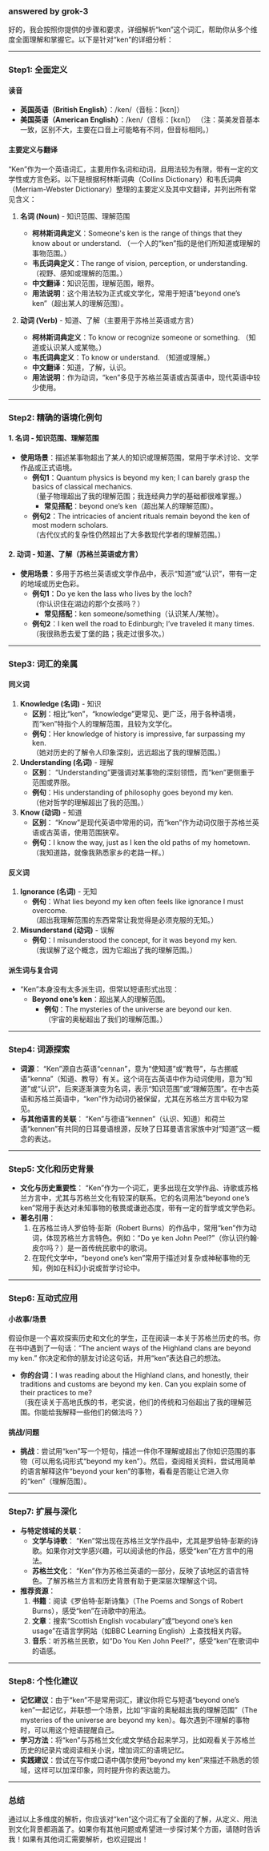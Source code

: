### answered by grok-3
好的，我会按照你提供的步骤和要求，详细解析“ken”这个词汇，帮助你从多个维度全面理解和掌握它。以下是针对“ken”的详细分析：

---

### Step1: 全面定义

#### 读音
- **英国英语（British English）**：/ken/（音标：[kɛn]）
- **美国英语（American English）**：/ken/（音标：[kɛn]）
  （注：英美发音基本一致，区别不大，主要在口音上可能略有不同，但音标相同。）

#### 主要定义与翻译
“Ken”作为一个英语词汇，主要用作名词和动词，且用法较为有限，带有一定的文学性或方言色彩。以下是根据柯林斯词典（Collins Dictionary）和韦氏词典（Merriam-Webster Dictionary）整理的主要定义及其中文翻译，并列出所有常见含义：

1. **名词 (Noun)** - 知识范围、理解范围
   - **柯林斯词典定义**：Someone's ken is the range of things that they know about or understand. （一个人的“ken”指的是他们所知道或理解的事物范围。）
   - **韦氏词典定义**：The range of vision, perception, or understanding. （视野、感知或理解的范围。）
   - **中文翻译**：知识范围，理解范围，眼界。
   - **用法说明**：这个用法较为正式或文学化，常用于短语“beyond one’s ken”（超出某人的理解范围）。

2. **动词 (Verb)** - 知道、了解（主要用于苏格兰英语或方言）
   - **柯林斯词典定义**：To know or recognize someone or something. （知道或认识某人或某物。）
   - **韦氏词典定义**：To know or understand. （知道或理解。）
   - **中文翻译**：知道，了解，认识。
   - **用法说明**：作为动词，“ken”多见于苏格兰英语或古英语中，现代英语中较少使用。

---

### Step2: 精确的语境化例句

#### 1. 名词 - 知识范围、理解范围
- **使用场景**：描述某事物超出了某人的知识或理解范围，常用于学术讨论、文学作品或正式语境。
  - **例句1**：Quantum physics is beyond my ken; I can barely grasp the basics of classical mechanics.  
    （量子物理超出了我的理解范围；我连经典力学的基础都很难掌握。）
    - **常见搭配**：beyond one’s ken（超出某人的理解范围）。
  - **例句2**：The intricacies of ancient rituals remain beyond the ken of most modern scholars.  
    （古代仪式的复杂性仍然超出了大多数现代学者的理解范围。）

#### 2. 动词 - 知道、了解（苏格兰英语或方言）
- **使用场景**：多用于苏格兰英语或文学作品中，表示“知道”或“认识”，带有一定的地域或历史色彩。
  - **例句1**：Do ye ken the lass who lives by the loch?  
    （你认识住在湖边的那个女孩吗？）
    - **常见搭配**：ken someone/something（认识某人/某物）。
  - **例句2**：I ken well the road to Edinburgh; I’ve traveled it many times.  
    （我很熟悉去爱丁堡的路；我走过很多次。）

---

### Step3: 词汇的亲属

#### 同义词
1. **Knowledge (名词)** - 知识
   - **区别**：相比“ken”，“knowledge”更常见、更广泛，用于各种语境，而“ken”特指个人的理解范围，且较为文学化。
   - **例句**：Her knowledge of history is impressive, far surpassing my ken.  
     （她对历史的了解令人印象深刻，远远超出了我的理解范围。）
2. **Understanding (名词)** - 理解
   - **区别**： “Understanding”更强调对某事物的深刻领悟，而“ken”更侧重于范围或界限。
   - **例句**：His understanding of philosophy goes beyond my ken.  
     （他对哲学的理解超出了我的范围。）
3. **Know (动词)** - 知道
   - **区别**： “Know”是现代英语中常用的词，而“ken”作为动词仅限于苏格兰英语或古英语，使用范围狭窄。
   - **例句**：I know the way, just as I ken the old paths of my hometown.  
     （我知道路，就像我熟悉家乡的老路一样。）

#### 反义词
1. **Ignorance (名词)** - 无知
   - **例句**：What lies beyond my ken often feels like ignorance I must overcome.  
     （超出我理解范围的东西常常让我觉得是必须克服的无知。）
2. **Misunderstand (动词)** - 误解
   - **例句**：I misunderstood the concept, for it was beyond my ken.  
     （我误解了这个概念，因为它超出了我的理解范围。）

#### 派生词与复合词
- “Ken”本身没有太多派生词，但常以短语形式出现：
  - **Beyond one’s ken**：超出某人的理解范围。
    - **例句**：The mysteries of the universe are beyond our ken.  
      （宇宙的奥秘超出了我们的理解范围。）

---

### Step4: 词源探索

- **词源**： “Ken”源自古英语“cennan”，意为“使知道”或“教导”，与古挪威语“kenna”（知道、教导）有关。这个词在古英语中作为动词使用，意为“知道”或“认识”，后来逐渐演变为名词，表示“知识范围”或“理解范围”。在中古英语和苏格兰英语中，“ken”作为动词仍被保留，尤其在苏格兰方言中较为常见。
- **与其他语言的关联**： “Ken”与德语“kennen”（认识、知道）和荷兰语“kennen”有共同的日耳曼语根源，反映了日耳曼语言家族中对“知道”这一概念的表达。

---

### Step5: 文化和历史背景

- **文化与历史重要性**： “Ken”作为一个词汇，更多出现在文学作品、诗歌或苏格兰方言中，尤其与苏格兰文化有较深的联系。它的名词用法“beyond one’s ken”常用于表达对未知事物的敬畏或谦逊态度，带有一定的哲学或文学色彩。
- **著名引用**：
  1. 在苏格兰诗人罗伯特·彭斯（Robert Burns）的作品中，常用“ken”作为动词，体现苏格兰方言特色。例如：“Do ye ken John Peel?”（你认识约翰·皮尔吗？）是一首传统民歌中的歌词。
  2. 在现代文学中，“beyond one’s ken”常用于描述对复杂或神秘事物的无知，例如在科幻小说或哲学讨论中。

---

### Step6: 互动式应用

#### 小故事/场景
假设你是一个喜欢探索历史和文化的学生，正在阅读一本关于苏格兰历史的书。你在书中遇到了一句话：“The ancient ways of the Highland clans are beyond my ken.” 你决定和你的朋友讨论这句话，并用“ken”表达自己的想法。

- **你的台词**：I was reading about the Highland clans, and honestly, their traditions and customs are beyond my ken. Can you explain some of their practices to me?  
  （我在读关于高地氏族的书，老实说，他们的传统和习俗超出了我的理解范围。你能给我解释一些他们的做法吗？）

#### 挑战/问题
- **挑战**：尝试用“ken”写一个短句，描述一件你不理解或超出了你知识范围的事物（可以用名词形式“beyond my ken”）。然后，查阅相关资料，尝试用简单的语言解释这件“beyond your ken”的事物，看看是否能让它进入你的“ken”（理解范围）。

---

### Step7: 扩展与深化

- **与特定领域的关联**：
  - **文学与诗歌**： “Ken”常出现在苏格兰文学作品中，尤其是罗伯特·彭斯的诗歌。如果你对文学感兴趣，可以阅读他的作品，感受“ken”在方言中的用法。
  - **苏格兰文化**： “Ken”作为苏格兰英语的一部分，反映了该地区的语言特色。了解苏格兰方言和历史背景有助于更深层次理解这个词。
- **推荐资源**：
  1. **书籍**：阅读《罗伯特·彭斯诗集》（The Poems and Songs of Robert Burns），感受“ken”在诗歌中的用法。
  2. **文章**：搜索“Scottish English vocabulary”或“beyond one’s ken usage”在语言学网站（如BBC Learning English）上查找相关内容。
  3. **音乐**：听苏格兰民歌，如“Do You Ken John Peel?”，感受“ken”在歌词中的语感。

---

### Step8: 个性化建议

- **记忆建议**：由于“ken”不是常用词汇，建议你将它与短语“beyond one’s ken”一起记忆，并联想一个场景，比如“宇宙的奥秘超出我的理解范围”（The mysteries of the universe are beyond my ken）。每次遇到不理解的事物时，可以用这个短语提醒自己。
- **学习方法**：将“ken”与苏格兰文化或文学结合起来学习，比如观看关于苏格兰历史的纪录片或阅读相关小说，增加词汇的语境记忆。
- **实践建议**：尝试在写作或口语中偶尔使用“beyond my ken”来描述不熟悉的领域，这样可以加深印象，同时提升你的表达能力。

---

### 总结
通过以上多维度的解析，你应该对“ken”这个词汇有了全面的了解，从定义、用法到文化背景都涵盖了。如果你有其他问题或希望进一步探讨某个方面，请随时告诉我！如果有其他词汇需要解析，也欢迎提出！